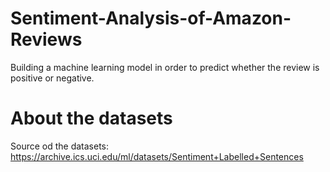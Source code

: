 # Sentiment-Analysis-of-Amazon-Reviews
Building a machine learning model in order to predict whether the review is positive or negative. 

# About the datasets
Source od the datasets: https://archive.ics.uci.edu/ml/datasets/Sentiment+Labelled+Sentences
